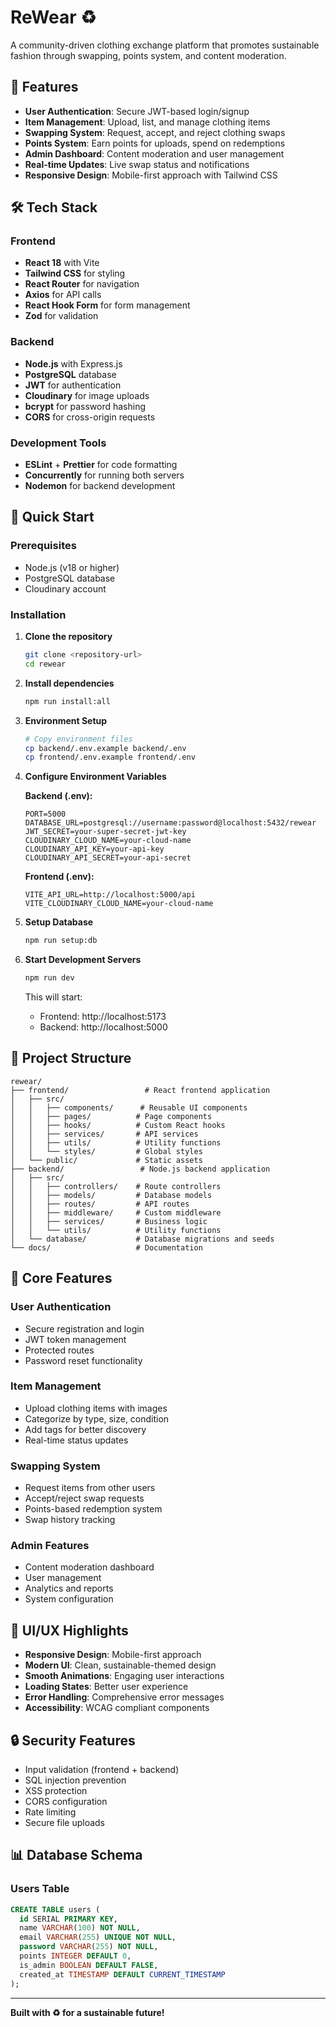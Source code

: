 # ReWear ♻️

A community-driven clothing exchange platform that promotes sustainable fashion through swapping, points system, and content moderation.

## 🌟 Features

- **User Authentication**: Secure JWT-based login/signup
- **Item Management**: Upload, list, and manage clothing items
- **Swapping System**: Request, accept, and reject clothing swaps
- **Points System**: Earn points for uploads, spend on redemptions
- **Admin Dashboard**: Content moderation and user management
- **Real-time Updates**: Live swap status and notifications
- **Responsive Design**: Mobile-first approach with Tailwind CSS

## 🛠️ Tech Stack

### Frontend
- **React 18** with Vite
- **Tailwind CSS** for styling
- **React Router** for navigation
- **Axios** for API calls
- **React Hook Form** for form management
- **Zod** for validation

### Backend
- **Node.js** with Express.js
- **PostgreSQL** database
- **JWT** for authentication
- **Cloudinary** for image uploads
- **bcrypt** for password hashing
- **CORS** for cross-origin requests

### Development Tools
- **ESLint** + **Prettier** for code formatting
- **Concurrently** for running both servers
- **Nodemon** for backend development

## 🚀 Quick Start

### Prerequisites
- Node.js (v18 or higher)
- PostgreSQL database
- Cloudinary account

### Installation

1. **Clone the repository**
   ```bash
   git clone <repository-url>
   cd rewear
   ```

2. **Install dependencies**
   ```bash
   npm run install:all
   ```

3. **Environment Setup**
   ```bash
   # Copy environment files
   cp backend/.env.example backend/.env
   cp frontend/.env.example frontend/.env
   ```

4. **Configure Environment Variables**
   
   **Backend (.env):**
   ```env
   PORT=5000
   DATABASE_URL=postgresql://username:password@localhost:5432/rewear
   JWT_SECRET=your-super-secret-jwt-key
   CLOUDINARY_CLOUD_NAME=your-cloud-name
   CLOUDINARY_API_KEY=your-api-key
   CLOUDINARY_API_SECRET=your-api-secret
   ```

   **Frontend (.env):**
   ```env
   VITE_API_URL=http://localhost:5000/api
   VITE_CLOUDINARY_CLOUD_NAME=your-cloud-name
   ```

5. **Setup Database**
   ```bash
   npm run setup:db
   ```

6. **Start Development Servers**
   ```bash
   npm run dev
   ```

   This will start:
   - Frontend: http://localhost:5173
   - Backend: http://localhost:5000

## 📁 Project Structure

```
rewear/
├── frontend/                 # React frontend application
│   ├── src/
│   │   ├── components/      # Reusable UI components
│   │   ├── pages/          # Page components
│   │   ├── hooks/          # Custom React hooks
│   │   ├── services/       # API services
│   │   ├── utils/          # Utility functions
│   │   └── styles/         # Global styles
│   └── public/             # Static assets
├── backend/                 # Node.js backend application
│   ├── src/
│   │   ├── controllers/    # Route controllers
│   │   ├── models/         # Database models
│   │   ├── routes/         # API routes
│   │   ├── middleware/     # Custom middleware
│   │   ├── services/       # Business logic
│   │   └── utils/          # Utility functions
│   └── database/           # Database migrations and seeds
└── docs/                   # Documentation
```

## 🎯 Core Features

### User Authentication
- Secure registration and login
- JWT token management
- Protected routes
- Password reset functionality

### Item Management
- Upload clothing items with images
- Categorize by type, size, condition
- Add tags for better discovery
- Real-time status updates

### Swapping System
- Request items from other users
- Accept/reject swap requests
- Points-based redemption system
- Swap history tracking

### Admin Features
- Content moderation dashboard
- User management
- Analytics and reports
- System configuration

## 🎨 UI/UX Highlights

- **Responsive Design**: Mobile-first approach
- **Modern UI**: Clean, sustainable-themed design
- **Smooth Animations**: Engaging user interactions
- **Loading States**: Better user experience
- **Error Handling**: Comprehensive error messages
- **Accessibility**: WCAG compliant components

## 🔒 Security Features

- Input validation (frontend + backend)
- SQL injection prevention
- XSS protection
- CORS configuration
- Rate limiting
- Secure file uploads

## 📊 Database Schema

### Users Table
```sql
CREATE TABLE users (
  id SERIAL PRIMARY KEY,
  name VARCHAR(100) NOT NULL,
  email VARCHAR(255) UNIQUE NOT NULL,
  password VARCHAR(255) NOT NULL,
  points INTEGER DEFAULT 0,
  is_admin BOOLEAN DEFAULT FALSE,
  created_at TIMESTAMP DEFAULT CURRENT_TIMESTAMP
);
```
---

**Built with ♻️ for a sustainable future!** 